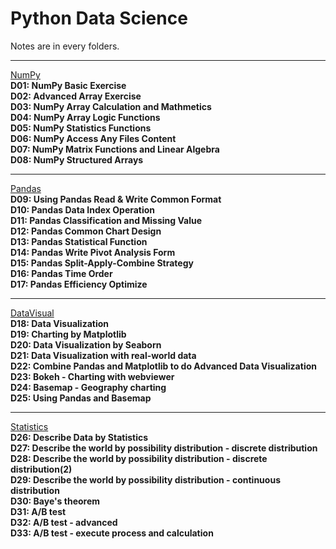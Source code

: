# Python Data Science
Notes are in every folders.<br>
* * *
[NumPy](https://github.com/YunHsiuLu/YunDataScience/tree/main/NumPy)<br>
**D01: NumPy Basic Exercise**<br>
**D02: Advanced Array Exercise**<br>
**D03: NumPy Array Calculation and Mathmetics**<br>
**D04: NumPy Array Logic Functions**<br>
**D05: NumPy Statistics Functions**<br>
**D06: NumPy Access Any Files Content**<br>
**D07: NumPy Matrix Functions and Linear Algebra**<br>
**D08: NumPy Structured Arrays**<br>
* * *
[Pandas](https://github.com/YunHsiuLu/YunDataScience/tree/main/Pandas)<br>
**D09: Using Pandas Read & Write Common Format**<br>
**D10: Pandas Data Index Operation**<br>
**D11: Pandas Classification and Missing Value**<br>
**D12: Pandas Common Chart Design**<br>
**D13: Pandas Statistical Function**<br>
**D14: Pandas Write Pivot Analysis Form**<br>
**D15: Pandas Split-Apply-Combine Strategy**<br>
**D16: Pandas Time Order**<br>
**D17: Pandas Efficiency Optimize**<br>
* * *
[DataVisual](https://github.com/YunHsiuLu/YunDataScience/tree/main/DataVisual)<br>
**D18: Data Visualization**<br>
**D19: Charting by Matplotlib**<br>
**D20: Data Visualization by Seaborn**<br>
**D21: Data Visualization with real-world data**<br>
**D22: Combine Pandas and Matplotlib to do Advanced Data Visualization**<br>
**D23: Bokeh - Charting with webviewer**<br>
**D24: Basemap - Geography charting**<br>
**D25: Using Pandas and Basemap**<br>
* * *
[Statistics](https://github.com/YunHsiuLu/YunDataScience/tree/main/Statistics)<br>
**D26: Describe Data by Statistics**<br>
**D27: Describe the world by possibility distribution - discrete distribution**<br>
**D28: Describe the world by possibility distribution - discrete distribution(2)**<br>
**D29: Describe the world by possibility distribution - continuous distribution**<br>
**D30: Baye's theorem**<br>
**D31: A/B test**<br>
**D32: A/B test - advanced**<br>
**D33: A/B test - execute process and calculation**<br>
















